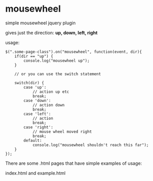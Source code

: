 # mousewheel

simple mousewheel jquery plugin

gives just the direction: **up, down, left, right**

usage:
 
	$(".some-page-class").on("mousewheel", function(event, dir){
		if(dir == "up") {
			console.log("mousewheel up");
		}
 
		// or you can use the switch statement

		switch(dir) {
			case 'up':
				// action up etc
				break;
			case 'down':
				// action down
				break;
			case 'left':
				// action 
				break;
			case 'right':
				// mouse wheel moved right
				break;
			default:
				console.log("mousewheel shouldn't reach this far");
		}
	});




There are some .html pages that have simple examples of usage:

index.html and example.html
